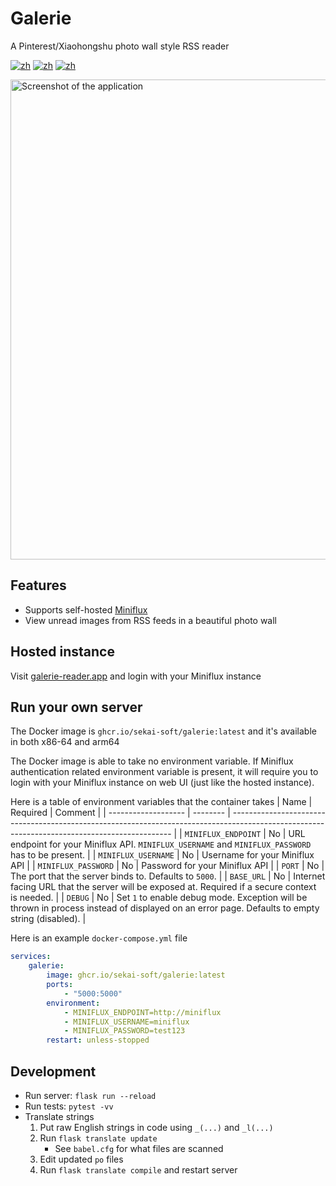 # Galerie
A Pinterest/Xiaohongshu photo wall style RSS reader

[![zh](https://img.shields.io/badge/中文文档-red.svg)](https://github.com/sekai-soft/galerie/blob/master/README.zh.md)
[![zh](https://img.shields.io/badge/docker-amd64-orange)](https://github.com/sekai-soft/galerie/pkgs/container/galerie)
[![zh](https://img.shields.io/badge/docker-arm64-teal)](https://github.com/sekai-soft/galerie/pkgs/container/galerie)

<img src="./screenshot.png" alt="Screenshot of the application" width="768"/>

## Features
* Supports self-hosted [Miniflux](https://miniflux.app)
* View unread images from RSS feeds in a beautiful photo wall

## Hosted instance
Visit [galerie-reader.app](https://galerie-reader.app) and login with your Miniflux instance

## Run your own server
The Docker image is `ghcr.io/sekai-soft/galerie:latest` and it's available in both x86-64 and arm64

The Docker image is able to take no environment variable. If Miniflux authentication related environment variable is present, it will require you to login with your Miniflux instance on web UI (just like the hosted instance).

Here is a table of environment variables that the container takes
| Name                | Required | Comment                                                                                                                                       |
| ------------------- | -------- | --------------------------------------------------------------------------------------------------------------------------------------------- |
| `MINIFLUX_ENDPOINT` | No       | URL endpoint for your Miniflux API. `MINIFLUX_USERNAME` and `MINIFLUX_PASSWORD` has to be present.                                            |
| `MINIFLUX_USERNAME` | No       | Username for your Miniflux API                                                                                                                |
| `MINIFLUX_PASSWORD` | No       | Password for your Miniflux API                                                                                                                |
| `PORT`              | No       | The port that the server binds to. Defaults to `5000`.                                                                                        |
| `BASE_URL`          | No       | Internet facing URL that the server will be exposed at. Required if a secure context is needed.                                               |
| `DEBUG`             | No       | Set `1` to enable debug mode. Exception will be thrown in process instead of displayed on an error page. Defaults to empty string (disabled). |

Here is an example `docker-compose.yml` file
```yml
services:
    galerie:
        image: ghcr.io/sekai-soft/galerie:latest
        ports:
            - "5000:5000"
        environment:
            - MINIFLUX_ENDPOINT=http://miniflux
            - MINIFLUX_USERNAME=miniflux
            - MINIFLUX_PASSWORD=test123
        restart: unless-stopped
```

## Development
* Run server: `flask run --reload`
* Run tests: `pytest -vv`
* Translate strings
    1. Put raw English strings in code using `_(...)` and `_l(...)`
    1. Run `flask translate update`
        * See `babel.cfg` for what files are scanned
    1. Edit updated `po` files
    1. Run `flask translate compile` and restart server
